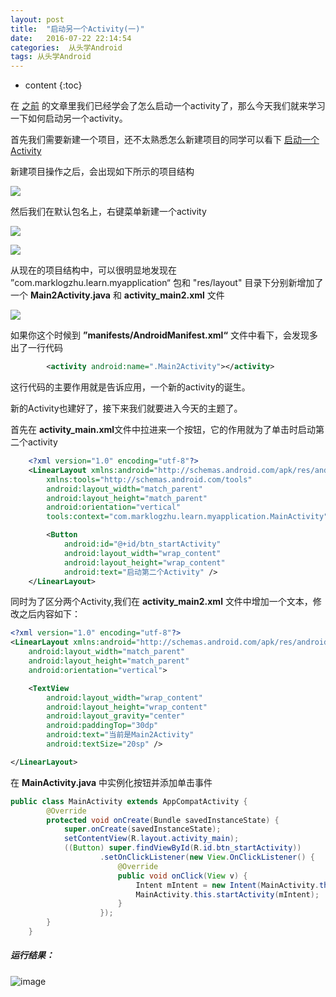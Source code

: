 ```yaml
---
layout: post
title:  "启动另一个Activity(一)"
date:   2016-07-22 22:14:54
categories:  从头学Android
tags: 从头学Android
---
```

* content
{:toc}


> 
在 [之前](https://marklongzhu.github.io/2016/07/22/%E4%BB%8E%E5%A4%B4%E5%AD%A6Andorid%E4%B9%8B%E5%90%AF%E5%8A%A8%E7%AC%AC%E4%B8%80%E4%B8%AAActivity/) 的文章里我们已经学会了怎么启动一个activity了，那么今天我们就来学习一下如何启动另一个activity。

首先我们需要新建一个项目，还不太熟悉怎么新建项目的同学可以看下 [启动一个Activity](https://marklongzhu.github.io/2016/07/22/%E4%BB%8E%E5%A4%B4%E5%AD%A6Andorid%E4%B9%8B%E5%90%AF%E5%8A%A8%E7%AC%AC%E4%B8%80%E4%B8%AAActivity/)

 新建项目操作之后，会出现如下所示的项目结构

![](http://oajxivjud.bkt.clouddn.com/1.projectStructure.png)

 然后我们在默认包名上，右键菜单新建一个activity

![](http://oajxivjud.bkt.clouddn.com/2.newActivity.png)

![](http://oajxivjud.bkt.clouddn.com/3.newActivity.png)


 从现在的项目结构中，可以很明显地发现在 ”com.marklogzhu.learn.myapplication“ 包和 "res/layout" 目录下分别新增加了一个 **Main2Activity.java** 和 **activity_main2.xml** 文件

![](http://oajxivjud.bkt.clouddn.com/4.newActivity.png)


如果你这个时候到 **”manifests/AndroidManifest.xml“** 文件中看下，会发现多出了一行代码


``` xml
		<activity android:name=".Main2Activity"></activity>
```


这行代码的主要作用就是告诉应用，一个新的activity的诞生。

新的Activity也建好了，接下来我们就要进入今天的主题了。

首先在 **activity_main.xml**文件中拉进来一个按钮，它的作用就为了单击时启动第二个activity


``` xml
    <?xml version="1.0" encoding="utf-8"?>
    <LinearLayout xmlns:android="http://schemas.android.com/apk/res/android"
        xmlns:tools="http://schemas.android.com/tools"
        android:layout_width="match_parent"
        android:layout_height="match_parent"
        android:orientation="vertical"
        tools:context="com.marklogzhu.learn.myapplication.MainActivity">

        <Button
            android:id="@+id/btn_startActivity"
            android:layout_width="wrap_content"
            android:layout_height="wrap_content"
            android:text="启动第二个Activity" />
    </LinearLayout>
```


同时为了区分两个Activity,我们在 **activity_main2.xml** 文件中增加一个文本，修改之后内容如下：

``` xml
<?xml version="1.0" encoding="utf-8"?>
<LinearLayout xmlns:android="http://schemas.android.com/apk/res/android"
    android:layout_width="match_parent"
    android:layout_height="match_parent"
    android:orientation="vertical">

    <TextView
        android:layout_width="wrap_content"
        android:layout_height="wrap_content"
        android:layout_gravity="center"
        android:paddingTop="30dp"
        android:text="当前是Main2Activity"
        android:textSize="20sp" />

</LinearLayout>
```


在 **MainActivity.java** 中实例化按钮并添加单击事件


``` java
public class MainActivity extends AppCompatActivity {
        @Override
        protected void onCreate(Bundle savedInstanceState) {
            super.onCreate(savedInstanceState);
            setContentView(R.layout.activity_main);
            ((Button) super.findViewById(R.id.btn_startActivity))
                    .setOnClickListener(new View.OnClickListener() {
                        @Override
                        public void onClick(View v) {
                            Intent mIntent = new Intent(MainActivity.this,Main2Activity.class);
                            MainActivity.this.startActivity(mIntent);
                        }
                    });
        }
    }
```

##### 运行结果：

![image](http://oajxivjud.bkt.clouddn.com/startActivity.gif)








